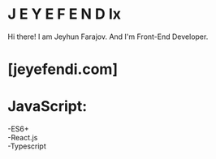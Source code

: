 # J E Y E F E N D Ix
Hi there! I am Jeyhun Farajov. And I'm Front-End Developer.<br>
# [jeyefendi.com]<br>

# JavaScript:
-ES6+<br>
-React.js<br>
-Typescript<br>

# 

